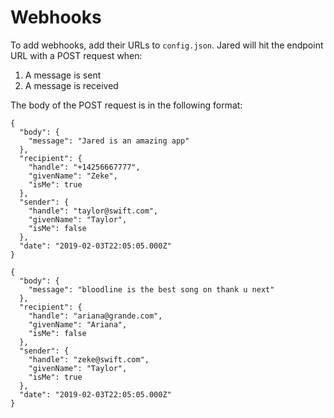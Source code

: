 # Webhooks

To add webhooks, add their URLs to `config.json`. Jared will hit the endpoint URL with a POST request when:

1. A message is sent
2. A message is received

The body of the POST request is in the following format:
```
{
  "body": {
    "message": "Jared is an amazing app"
  },
  "recipient": {
    "handle": "+14256667777",
    "givenName": "Zeke",
    "isMe": true
  },
  "sender": {
    "handle": "taylor@swift.com",
    "givenName": "Taylor",
    "isMe": false
  },
  "date": "2019-02-03T22:05:05.000Z"
}
```

```
{
  "body": {
    "message": "bloodline is the best song on thank u next"
  },
  "recipient": {
    "handle": "ariana@grande.com",
    "givenName": "Ariana",
    "isMe": false
  },
  "sender": {
    "handle": "zeke@swift.com",
    "givenName": "Taylor",
    "isMe": true
  },
  "date": "2019-02-03T22:05:05.000Z"
}
```